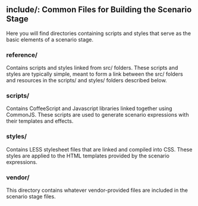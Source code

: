 <!-- TITLE/ -->

## include/: Common Files for Building the Scenario Stage

<!-- /TITLE -->

Here you will find directories containing scripts and styles that serve as the basic elements of a scenario stage.

### reference/

Contains scripts and styles linked from src/ folders. These scripts and styles are typically simple, meant to form a link between the src/ folders and resources in the scripts/ and styles/ folders described below.

### scripts/

Contains CoffeeScript and Javascript libraries linked together using CommonJS. These scripts are used to generate scenario expressions with their templates and effects.

### styles/

Contains LESS stylesheet files that are linked and compiled into CSS. These styles are applied to the HTML templates provided by the scenario expressions.

### vendor/

This directory contains whatever vendor-provided files are included in the scenario stage files.
